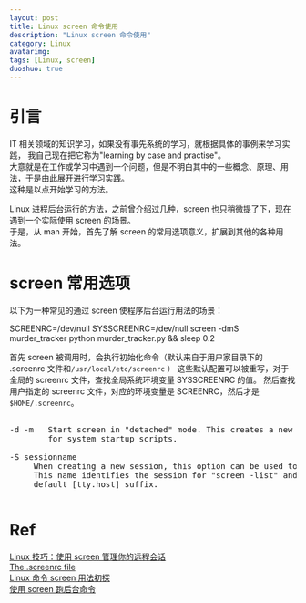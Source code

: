 ```yaml
---
layout: post
title: Linux screen 命令使用
description: "Linux screen 命令使用"
category: Linux
avatarimg:
tags: [Linux, screen]
duoshuo: true
---
```


# 引言

IT 相关领域的知识学习，如果没有事先系统的学习，就根据具体的事例来学习实践，
我自己现在把它称为"learning by case and practise"。  
大意就是在工作或学习中遇到一个问题，但是不明白其中的一些概念、原理、用法，于是由此展开进行学习实践。  
这种是以点开始学习的方法。

Linux 进程后台运行的方法，之前曾介绍过几种，screen 也只稍微提了下，现在遇到一个实际使用 screen 的场景。  
于是，从 man 开始，首先了解 screen 的常用选项意义，扩展到其他的各种用法。

# screen 常用选项

以下为一种常见的通过 screen 使程序后台运行用法的场景：

>
SCREENRC=/dev/null SYSSCREENRC=/dev/null screen -dmS murder_tracker python murder_tracker.py && sleep 0.2

首先 screen 被调用时，会执行初始化命令（默认来自于用户家目录下的 .screenrc 文件和`/usr/local/etc/screenrc` ）
这些默认配置可以被重写，对于全局的 screenrc 文件，查找全局系统环境变量 SYSSCREENRC 的值。
然后查找用户指定的 screenrc 文件，对应的环境变量是 SCREENRC，然后才是 `$HOME/.screenrc`。

<pre>

-d -m   Start screen in "detached" mode. This creates a new session but doesn't attach to it. This is useful
        for system startup scripts.

-S sessionname
     When creating a new session, this option can be used to specify a meaningful name  for  the  session.
     This name identifies the session for "screen -list" and "screen -r" actions. It substitutes the
     default [tty.host] suffix.

</pre>

# Ref
[Linux 技巧：使用 screen 管理你的远程会话](https://www.ibm.com/developerworks/cn/linux/l-cn-screen/)  
[The .screenrc file](https://www.gnu.org/software/screen/manual/html_node/Startup-Files.html)  
[Linux 命令 screen 用法初探](https://www.hclrc.com/744)  
[使用 screen 跑后台命令](http://www.opstool.com/article/304)  


